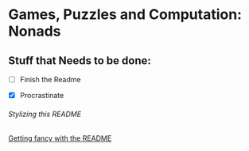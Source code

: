 # Games, Puzzles and Computation: Nonads

## Stuff that Needs to be done:

- [ ] Finish the Readme
- [x] Procrastinate


###### Stylizing this README
[Getting fancy with the README](https://help.github.com/articles/basic-writing-and-formatting-syntax/)
